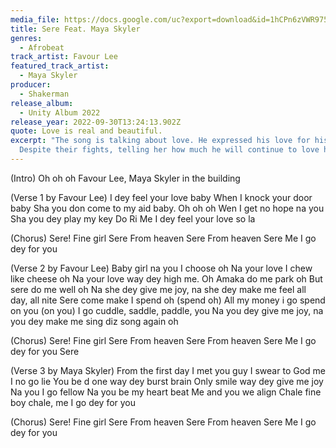 ```yaml
---
media_file: https://docs.google.com/uc?export=download&id=1hCPn6zVWR975jsaCxGeY5W71URLzh1FT
title: Sere Feat. Maya Skyler
genres:
  - Afrobeat
track_artist: Favour Lee
featured_track_artist:
  - Maya Skyler
producer:
  - Shakerman
release_album:
  - Unity Album 2022
release_year: 2022-09-30T13:24:13.902Z
quote: Love is real and beautiful.
excerpt: "The song is talking about love. He expressed his love for his woman.
  Despite their fights, telling her how much he will continue to love her. "
---
```

(Intro)
Oh oh oh Favour Lee, Maya Skyler in the building



(Verse 1 by Favour Lee)
I dey feel your love baby
When I knock your door baby
Sha you don come to my aid baby. Oh oh oh
Wen I get no hope na you
Sha you dey play my key Do Ri
Me I dey feel your love so la



(Chorus)
Sere! Fine girl Sere
From heaven Sere
From heaven Sere
Me I go dey for you



(Verse 2 by Favour Lee)
Baby girl na you I choose oh
Na your love I chew like cheese oh
Na your love way dey high me. Oh
Amaka do me park oh
But sere do me well oh
Na she dey give me joy, na she dey make me feel all day, all nite
Sere come make I spend oh (spend oh)
All my money i go spend on you (on you)
I go cuddle, saddle, paddle, you
Na you dey give me joy, na you dey make me sing diz song again oh




(Chorus)
Sere! Fine girl Sere
From heaven Sere
From heaven Sere
Me I go dey for you
Sere



(Verse 3 by Maya Skyler)
From the first day I met you guy
I swear to God me I no go lie
You be d one way dey burst brain
Only smile way dey give me joy
Na you I go fellow
Na you be my heart beat
Me and you we align
Chale fine boy chale, me I go dey for you



(Chorus)
Sere! Fine girl Sere
From heaven Sere
From heaven Sere
Me I go dey for you
